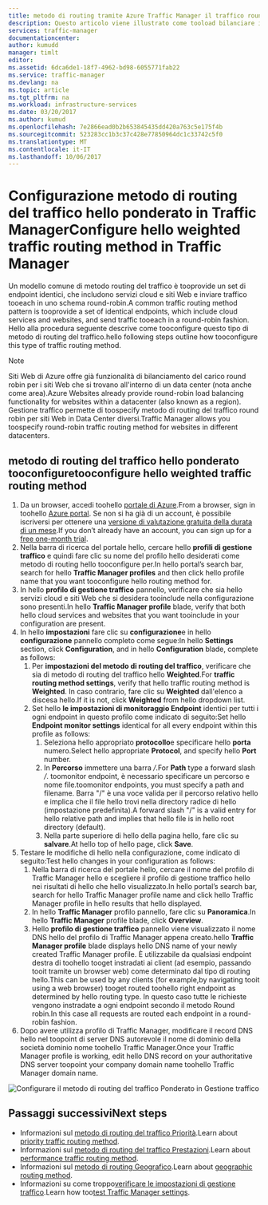 ```yaml
---
title: metodo di routing tramite Azure Traffic Manager il traffico round robin ponderato aaaConfigure | Documenti Microsoft
description: Questo articolo viene illustrato come tooload bilanciare il traffico usando un metodo round robin in Traffic Manager
services: traffic-manager
documentationcenter: 
author: kumudd
manager: timlt
editor: 
ms.assetid: 6dca6de1-18f7-4962-bd98-6055771fab22
ms.service: traffic-manager
ms.devlang: na
ms.topic: article
ms.tgt_pltfrm: na
ms.workload: infrastructure-services
ms.date: 03/20/2017
ms.author: kumud
ms.openlocfilehash: 7e2866ead0b2b653845435dd420a763c5e175f4b
ms.sourcegitcommit: 523283cc1b3c37c428e77850964dc1c33742c5f0
ms.translationtype: MT
ms.contentlocale: it-IT
ms.lasthandoff: 10/06/2017
---
```

# <a name="configure-hello-weighted-traffic-routing-method-in-traffic-manager"></a><span data-ttu-id="5e78c-103">Configurazione metodo di routing del traffico hello ponderato in Traffic Manager</span><span class="sxs-lookup"><span data-stu-id="5e78c-103">Configure hello weighted traffic routing method in Traffic Manager</span></span>

<span data-ttu-id="5e78c-104">Un modello comune di metodo routing del traffico è tooprovide un set di endpoint identici, che includono servizi cloud e siti Web e inviare traffico tooeach in uno schema round-robin.</span><span class="sxs-lookup"><span data-stu-id="5e78c-104">A common traffic routing method pattern is tooprovide a set of identical endpoints, which include cloud services and websites, and send traffic tooeach in a round-robin fashion.</span></span> <span data-ttu-id="5e78c-105">Hello alla procedura seguente descrive come tooconfigure questo tipo di metodo di routing del traffico.</span><span class="sxs-lookup"><span data-stu-id="5e78c-105">hello following steps outline how tooconfigure this type of traffic routing method.</span></span>

> [!NOTE]
> <span data-ttu-id="5e78c-106">Siti Web di Azure offre già funzionalità di bilanciamento del carico round robin per i siti Web che si trovano all'interno di un data center (nota anche come area).</span><span class="sxs-lookup"><span data-stu-id="5e78c-106">Azure Websites already provide round-robin load balancing functionality for websites within a datacenter (also known as a region).</span></span> <span data-ttu-id="5e78c-107">Gestione traffico permette di toospecify metodo di routing del traffico round robin per siti Web in Data Center diversi.</span><span class="sxs-lookup"><span data-stu-id="5e78c-107">Traffic Manager allows you toospecify round-robin traffic routing method for websites in different datacenters.</span></span>

## <a name="tooconfigure-hello-weighted-traffic-routing-method"></a><span data-ttu-id="5e78c-108">metodo di routing del traffico hello ponderato tooconfigure</span><span class="sxs-lookup"><span data-stu-id="5e78c-108">tooconfigure hello weighted traffic routing method</span></span>

1. <span data-ttu-id="5e78c-109">Da un browser, accedi toohello [portale di Azure](http://portal.azure.com).</span><span class="sxs-lookup"><span data-stu-id="5e78c-109">From a browser, sign in toohello [Azure portal](http://portal.azure.com).</span></span> <span data-ttu-id="5e78c-110">Se non si ha già di un account, è possibile iscriversi per ottenere una [versione di valutazione gratuita della durata di un mese](https://azure.microsoft.com/free/).</span><span class="sxs-lookup"><span data-stu-id="5e78c-110">If you don’t already have an account, you can sign up for a [free one-month trial](https://azure.microsoft.com/free/).</span></span> 
2. <span data-ttu-id="5e78c-111">Nella barra di ricerca del portale hello, cercare hello **profili di gestione traffico** e quindi fare clic su nome del profilo hello desiderati come metodo di routing hello tooconfigure per.</span><span class="sxs-lookup"><span data-stu-id="5e78c-111">In hello portal’s search bar, search for hello **Traffic Manager profiles** and then click hello profile name that you want tooconfigure hello routing method for.</span></span>
3. <span data-ttu-id="5e78c-112">In hello **profilo di gestione traffico** pannello, verificare che sia hello servizi cloud e siti Web che si desidera tooinclude nella configurazione sono presenti.</span><span class="sxs-lookup"><span data-stu-id="5e78c-112">In hello **Traffic Manager profile** blade, verify that both hello cloud services and websites that you want tooinclude in your configuration are present.</span></span>
4. <span data-ttu-id="5e78c-113">In hello **impostazioni** fare clic su **configurazione**e in hello **configurazione** pannello completo come segue:</span><span class="sxs-lookup"><span data-stu-id="5e78c-113">In hello **Settings** section, click **Configuration**, and in hello **Configuration** blade, complete as follows:</span></span>
    1. <span data-ttu-id="5e78c-114">Per **impostazioni del metodo di routing del traffico**, verificare che sia di metodo di routing del traffico hello **Weighted**.</span><span class="sxs-lookup"><span data-stu-id="5e78c-114">For **traffic routing method settings**, verify that hello traffic routing method is **Weighted**.</span></span> <span data-ttu-id="5e78c-115">In caso contrario, fare clic su **Weighted** dall'elenco a discesa hello.</span><span class="sxs-lookup"><span data-stu-id="5e78c-115">If it is not, click **Weighted** from hello dropdown list.</span></span>
    2. <span data-ttu-id="5e78c-116">Set hello **le impostazioni di monitoraggio Endpoint** identici per tutti i ogni endpoint in questo profilo come indicato di seguito:</span><span class="sxs-lookup"><span data-stu-id="5e78c-116">Set hello **Endpoint monitor settings** identical for all every endpoint within this profile as follows:</span></span>
        1. <span data-ttu-id="5e78c-117">Seleziona hello appropriato **protocollo**e specificare hello **porta** numero.</span><span class="sxs-lookup"><span data-stu-id="5e78c-117">Select hello appropriate **Protocol**, and specify hello **Port** number.</span></span> 
        2. <span data-ttu-id="5e78c-118">In **Percorso** immettere una barra */*.</span><span class="sxs-lookup"><span data-stu-id="5e78c-118">For **Path** type a forward slash */*.</span></span> <span data-ttu-id="5e78c-119">toomonitor endpoint, è necessario specificare un percorso e nome file.</span><span class="sxs-lookup"><span data-stu-id="5e78c-119">toomonitor endpoints, you must specify a path and filename.</span></span> <span data-ttu-id="5e78c-120">Barra "/" è una voce valida per il percorso relativo hello e implica che il file hello trovi nella directory radice di hello (impostazione predefinita).</span><span class="sxs-lookup"><span data-stu-id="5e78c-120">A forward slash "/" is a valid entry for hello relative path and implies that hello file is in hello root directory (default).</span></span>
        3. <span data-ttu-id="5e78c-121">Nella parte superiore di hello della pagina hello, fare clic su **salvare**.</span><span class="sxs-lookup"><span data-stu-id="5e78c-121">At hello top of hello page, click **Save**.</span></span>
5. <span data-ttu-id="5e78c-122">Testare le modifiche di hello nella configurazione, come indicato di seguito:</span><span class="sxs-lookup"><span data-stu-id="5e78c-122">Test hello changes in your configuration as follows:</span></span>
    1.  <span data-ttu-id="5e78c-123">Nella barra di ricerca del portale hello, cercare il nome del profilo di Traffic Manager hello e scegliere il profilo di gestione traffico hello nei risultati di hello che hello visualizzato.</span><span class="sxs-lookup"><span data-stu-id="5e78c-123">In hello portal’s search bar, search for hello Traffic Manager profile name and click hello Traffic Manager profile in hello results that hello displayed.</span></span>
    2.  <span data-ttu-id="5e78c-124">In hello **Traffic Manager** profilo pannello, fare clic su **Panoramica**.</span><span class="sxs-lookup"><span data-stu-id="5e78c-124">In hello **Traffic Manager** profile blade, click **Overview**.</span></span>
    3.  <span data-ttu-id="5e78c-125">Hello **profilo di gestione traffico** pannello viene visualizzato il nome DNS hello del profilo di Traffic Manager appena creato.</span><span class="sxs-lookup"><span data-stu-id="5e78c-125">hello **Traffic Manager profile** blade displays hello DNS name of your newly created Traffic Manager profile.</span></span> <span data-ttu-id="5e78c-126">È utilizzabile da qualsiasi endpoint destra di toohello tooget instradati ai client (ad esempio, passando tooit tramite un browser web) come determinato dal tipo di routing hello.</span><span class="sxs-lookup"><span data-stu-id="5e78c-126">This can be used by any clients (for example,by navigating tooit using a web browser) tooget routed toohello right endpoint as determined by hello routing type.</span></span> <span data-ttu-id="5e78c-127">In questo caso tutte le richieste vengono instradate a ogni endpoint secondo il metodo Round robin.</span><span class="sxs-lookup"><span data-stu-id="5e78c-127">In this case all requests are routed each endpoint in a round-robin fashion.</span></span>
6. <span data-ttu-id="5e78c-128">Dopo avere utilizza profilo di Traffic Manager, modificare il record DNS hello nel toopoint di server DNS autorevole il nome di dominio della società dominio nome toohello Traffic Manager.</span><span class="sxs-lookup"><span data-stu-id="5e78c-128">Once your Traffic Manager profile is working, edit hello DNS record on your authoritative DNS server toopoint your company domain name toohello Traffic Manager domain name.</span></span>

![Configurare il metodo di routing del traffico Ponderato in Gestione traffico][1]

## <a name="next-steps"></a><span data-ttu-id="5e78c-130">Passaggi successivi</span><span class="sxs-lookup"><span data-stu-id="5e78c-130">Next steps</span></span>

- <span data-ttu-id="5e78c-131">Informazioni sul [metodo di routing del traffico Priorità](traffic-manager-configure-priority-routing-method.md).</span><span class="sxs-lookup"><span data-stu-id="5e78c-131">Learn about [priority traffic routing method](traffic-manager-configure-priority-routing-method.md).</span></span>
- <span data-ttu-id="5e78c-132">Informazioni sul [metodo di routing del traffico Prestazioni](traffic-manager-configure-performance-routing-method.md).</span><span class="sxs-lookup"><span data-stu-id="5e78c-132">Learn about [performance traffic routing method](traffic-manager-configure-performance-routing-method.md).</span></span>
- <span data-ttu-id="5e78c-133">Informazioni sul [metodo di routing Geografico](traffic-manager-configure-geographic-routing-method.md).</span><span class="sxs-lookup"><span data-stu-id="5e78c-133">Learn about [geographic routing method](traffic-manager-configure-geographic-routing-method.md).</span></span>
- <span data-ttu-id="5e78c-134">Informazioni su come troppo[verificare le impostazioni di gestione traffico](traffic-manager-testing-settings.md).</span><span class="sxs-lookup"><span data-stu-id="5e78c-134">Learn how too[test Traffic Manager settings](traffic-manager-testing-settings.md).</span></span>

<!--Image references-->
[1]: ./media/traffic-manager-weighted-routing-method/traffic-manager-weighted-routing-method.png
